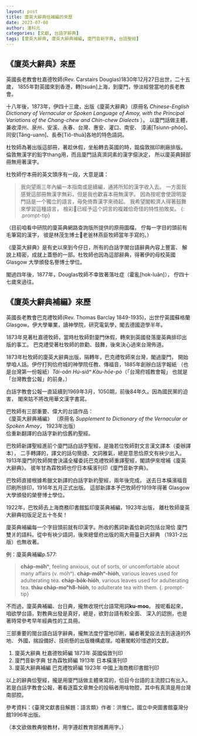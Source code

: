```yaml
---
layout: post
title: 廈英大辭典佮補編的來歷
date: 2023-07-08
author: 潘科元
categories: [文獻, 台語字辭典]
tags: [廈英大辭典, 廈英大辭典補編, 廈門音新字典, 台語聖經]
---
```

## 《廈英大辭典》來歷

英國長老教會杜嘉德牧師(Rev. Carstairs Douglas)1830年12月27日出世，二十五歲，
1855年對英國來到香港，轉\[tsuán\]上海，到廈門，慘淡經營當地的長老教會。

十八年後，1873年，伊四十三歲，出版《廈英大辭典》（原冊名
*Chinese-English Dictionary of Vernacular or Spoken Language of Amoy,
with the Principal Variations of the Chang-chew and Chin-chew Dialects* ）。
以廈門話做主體，兼收漳州、泉州、安溪、永春、台灣、惠安、灌口、南安、
漳浦\[Tsiunn-phóo\]、同安\[Tâng-uann\]、長泰\[Tiô-thuà\]各地的特色語詞。

杜牧師為著出版這部冊，著趁休假，坐船轉去英國的時，踮倫敦揣印刷廠排版。
倫敦無漢字的鉛字thang用，而且廈門話真濟詞素的漢字僫決定，
所以廈英典歸部冊無用著漢字。

杜牧師佇本冊的英文頭序有一段，大意是講：

> 我向望兩三年內編一本指南或是續編，通將所知的漢字收入去。
一方面我感覺這部冊無漢字無彩，但是我也歡喜本冊無漢字。
因為按呢會使證明廈門話是一个獨立的語言，毋免倚靠漢字來徛起。
我希望閣較濟人得著鼓舞來學習這種語言，
檢彩𪜶已經予這个詞言的複雜佮奇怪的特性拍敗矣。
{: .prompt-tip}

（目前咱看中研院的廈英典網路查詢版所提供的原冊圖檔，
佇每一字目的頭前有毛筆寫的漢字，
彼是林茂生博士𪜶老爸林燕臣牧師當年手寫的。）

《廈英大辭典》是有史以來到今仔日，所有的白話字閩台語辭典內容上豐富、
解說上精密，成就上蓋懸的一部。杜牧師也因為這部辭典，得著伊的母校英國
Glasgow 大學頒發名譽博士學位。

閣過四年後，1877年，Douglas牧師不幸致著落吐症（霍亂\[hok-luān\]），
佇四十七歲來過往。

## 《廈英大辭典補編》來歷

英國長老教會巴克禮牧師(Rev. Thomas Barclay 1849-1935)，出世佇英國蘇格蘭
Glasgow。伊大學畢業，讀神學院，研究電氣學，閣去德國遊學半年。

1873年見著杜嘉德牧師，當時杜牧師對廈門休假，轉來到英國發落廈英典排印出版的事工。
巴克禮受著杜牧師的款勸、鼓舞，後來決心過來台灣佈道。

1873年杜牧師的廈英大辭典出版，隔轉年，巴克禮牧師來台灣，閣過廈門，
開始學咱人話。伊佇打狗佮府城的神學院任教、傳福音，1885年創辦白話字報紙
（也是台灣第一份報紙）*Tâi-oân Hú-siâⁿ Kàu-hōe-pò*（「台灣府城教會報」
也就是「台灣教會公報」的前身。）

白話字教會公報一直延續到1969年3月，1050期，前後84年久。因為國民黨的迫害，
閣來姑不將改用華文漢字書寫。

巴牧師有三部重要、偉大的台語作品：  
《廈英大辭典補編》
（原冊名 *Supplement to Dictionary of the Vernacular or Spoken Amoy*，
1923年出版）  
佮重新翻譯的白話字新約佮舊約聖經。

巴牧師新譯聖經進前个廈門話白話字聖經，是幾若位牧師對文言漢文譯本（委辦譯本），
二手轉譯的，譯文的話句簡捷、文詞雅氣，總是意思佮原文有袂少出入。
1913年廈門的牧師開會決議全權委託巴克禮牧師重譯聖經，閣請伊來增補《廈英大辭典》。
彼年甘為霖牧師也佇日本橫濱刊印《廈門音新字典》。

巴牧師直接根據希臘文新譯的白話字新約聖經，兩年後完成，
送去日本橫濱福音印刷所排印，1916年五月正式出版。
這部新譯本予巴牧師佇1919年得著 Glasgow 大學頒發的榮譽博士學位。

1922年，巴牧師去上海商務印書館監印廈英典補編，1923年出版，
離杜牧師廈英大辭典初版足足五十冬矣！

廈英典補編每一个字目頭前就有印漢字。所收的舊詞新義佮新詞包括台灣佮
廈門雙爿的語料。從中有袂少語詞，後來總督府出版的兩大冊臺日大辭典
（1931-2出版）也無收著。

例：廈英典補編p.577:  

> **cha̍p-mo̍͘hⁿ**, feeling anxious, out of sorts, or uncomfortable
about many affairs (v. mo̍͘hⁿ). **cha̍p-mo̍͘hⁿ-hio̍h**, various leaves
used for adulterating tea. **cha̍p-bo̍k-hio̍h**, various leaves used
for adulterating tea. **thàu cha̍p-mo͘ⁿh8-hio̍h**, to adulterate tea with them.
{. prompt-tip}

不而過，廈英典補編、台日典，攏無收現代台語常用詞**ku-moo**。
按呢看起來，咱欲學台語，對教典出發是真好，總是，欲對台語有較全面、
深入的認捌，也是著時常參考早年經典性的工具冊。

三部重要的閩台語白話字辭典，攏無法度佇當地印刷，編者著愛設法去到遠遠的外地、
外國，揣設備好、技術懸的出版機構處理。咱著閣較珍惜遮的文獻。

1. 廈英大辭典 杜嘉德牧師編 1873年 英國倫敦刊印
2. 廈門音新字典 甘為霖牧師編 1913年 日本橫濱刊印
3. 廈英大辭典補編 巴克禮牧師編 1923年 中國上海商務印書館刊印

以上的辭典佮聖經，攏是用廈門話做主體來寫的，佮目今台語的主流腔口有出入。
若是白話字教會公報，著看逐篇文章無仝的投稿者用啥物腔，其中有真濟是用台灣南部腔。

參考資料：《臺灣文獻書目解題：語言類》作者：洪惟仁。國立中央圖書館臺灣分館1996年出版。

（本文欲做教典營教材，用字遵趁教育部推薦用字。）
